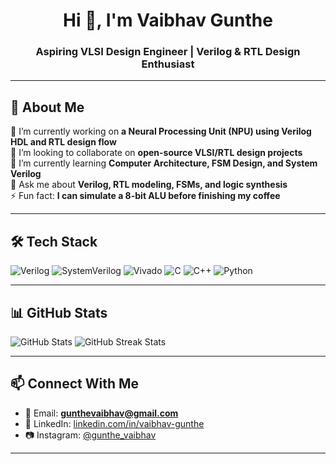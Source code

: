 <h1 align="center">Hi 👋, I'm Vaibhav Gunthe</h1>
<h3 align="center">Aspiring VLSI Design Engineer | Verilog & RTL Design Enthusiast</h3>

---

## 💫 About Me

🌌 I’m currently working on **a Neural Processing Unit (NPU) using Verilog HDL and RTL design flow**  
🤝 I’m looking to collaborate on **open-source VLSI/RTL design projects**  
🧠 I’m currently learning **Computer Architecture, FSM Design, and System Verilog**  
💬 Ask me about **Verilog, RTL modeling, FSMs, and logic synthesis**  
⚡ Fun fact: **I can simulate a 8-bit ALU before finishing my coffee**

---

## 🛠️ Tech Stack

<p align="left">
  <img src="https://img.shields.io/badge/Verilog-FCC624?style=for-the-badge&logo=verilog&logoColor=black" alt="Verilog"/>
  <img src="https://img.shields.io/badge/SystemVerilog-blue?style=for-the-badge" alt="SystemVerilog"/>
  <img src="https://img.shields.io/badge/Vivado-2C2255?style=for-the-badge&logo=xilinx&logoColor=white" alt="Vivado"/>
  <img src="https://img.shields.io/badge/C-00599C?style=for-the-badge&logo=c&logoColor=white" alt="C"/>
  <img src="https://img.shields.io/badge/C++-00599C?style=for-the-badge&logo=c%2B%2B&logoColor=white" alt="C++"/>
  <img src="https://img.shields.io/badge/Python-3776AB?style=for-the-badge&logo=python&logoColor=white" alt="Python"/>
</p>

---

## 📊 GitHub Stats

<p align="left">
  <img src="https://github-readme-stats.vercel.app/api?username=vaibhav-gunthe&show_icons=true&theme=radical" alt="GitHub Stats"/>
  <img src="https://github-readme-streak-stats.herokuapp.com/?user=vaibhav-gunthe&theme=radical" alt="GitHub Streak Stats"/>
</p>

---

## 📫 Connect With Me

- 📧 Email: **gunthevaibhav@gmail.com**  
- 🔗 LinkedIn: [linkedin.com/in/vaibhav-gunthe](https://www.linkedin.com/in/vaibhav-gunthe)  
- 📷 Instagram: [@gunthe_vaibhav](https://www.instagram.com/gunthe_vaibhav)

---

